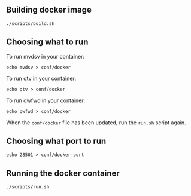 ## Building docker image

```
./scripts/build.sh
```

## Choosing what to run

To run mvdsv in your container:

```
echo mvdsv > conf/docker
```

To run qtv in your container:

```
echo qtv > conf/docker
```

To run qwfwd in your container:

```
echo qwfwd > conf/docker
```

When the `conf/docker` file has been updated, run the `run.sh` script again.

## Choosing what port to run

```
echo 28501 > conf/docker-port
```

## Running the docker container

```
./scripts/run.sh
```

